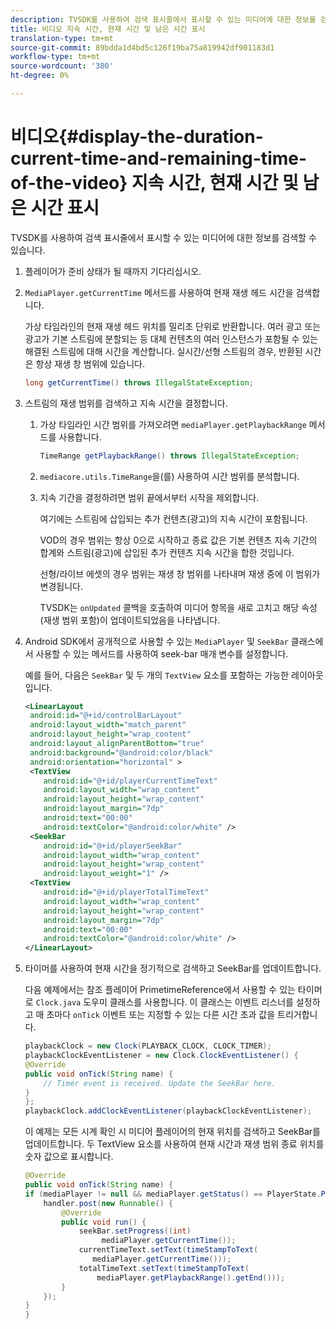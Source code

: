 ```yaml
---
description: TVSDK를 사용하여 검색 표시줄에서 표시할 수 있는 미디어에 대한 정보를 검색할 수 있습니다.
title: 비디오 지속 시간, 현재 시간 및 남은 시간 표시
translation-type: tm+mt
source-git-commit: 89bdda1d4bd5c126f19ba75a819942df901183d1
workflow-type: tm+mt
source-wordcount: '380'
ht-degree: 0%

---
```



# 비디오{#display-the-duration-current-time-and-remaining-time-of-the-video} 지속 시간, 현재 시간 및 남은 시간 표시

TVSDK를 사용하여 검색 표시줄에서 표시할 수 있는 미디어에 대한 정보를 검색할 수 있습니다.

1. 플레이어가 준비 상태가 될 때까지 기다리십시오.
1. `MediaPlayer.getCurrentTime` 메서드를 사용하여 현재 재생 헤드 시간을 검색합니다.

   가상 타임라인의 현재 재생 헤드 위치를 밀리초 단위로 반환합니다. 여러 광고 또는 광고가 기본 스트림에 분할되는 등 대체 컨텐츠의 여러 인스턴스가 포함될 수 있는 해결된 스트림에 대해 시간을 계산합니다. 실시간/선형 스트림의 경우, 반환된 시간은 항상 재생 창 범위에 있습니다.

   ```java
   long getCurrentTime() throws IllegalStateException;
   ```

1. 스트림의 재생 범위를 검색하고 지속 시간을 결정합니다.
   1. 가상 타임라인 시간 범위를 가져오려면 `mediaPlayer.getPlaybackRange` 메서드를 사용합니다.

      ```java
      TimeRange getPlaybackRange() throws IllegalStateException;
      ```

   1. `mediacore.utils.TimeRange`을(를) 사용하여 시간 범위를 분석합니다.
   1. 지속 기간을 결정하려면 범위 끝에서부터 시작을 제외합니다.

      여기에는 스트림에 삽입되는 추가 컨텐츠(광고)의 지속 시간이 포함됩니다.

      VOD의 경우 범위는 항상 0으로 시작하고 종료 값은 기본 컨텐츠 지속 기간의 합계와 스트림(광고)에 삽입된 추가 컨텐츠 지속 시간을 합한 것입니다.

      선형/라이브 에셋의 경우 범위는 재생 창 범위를 나타내며 재생 중에 이 범위가 변경됩니다.

      TVSDK는 `onUpdated` 콜백을 호출하여 미디어 항목을 새로 고치고 해당 속성(재생 범위 포함)이 업데이트되었음을 나타냅니다.

1. Android SDK에서 공개적으로 사용할 수 있는 `MediaPlayer` 및 `SeekBar` 클래스에서 사용할 수 있는 메서드를 사용하여 seek-bar 매개 변수를 설정합니다.

   예를 들어, 다음은 `SeekBar` 및 두 개의 `TextView` 요소를 포함하는 가능한 레이아웃입니다.

   ```xml
   <LinearLayout 
    android:id="@+id/controlBarLayout" 
    android:layout_width="match_parent" 
    android:layout_height="wrap_content" 
    android:layout_alignParentBottom="true" 
    android:background="@android:color/black" 
    android:orientation="horizontal" > 
    <TextView 
       android:id="@+id/playerCurrentTimeText" 
       android:layout_width="wrap_content" 
       android:layout_height="wrap_content" 
       android:layout_margin="7dp" 
       android:text="00:00" 
       android:textColor="@android:color/white" /> 
    <SeekBar 
       android:id="@+id/playerSeekBar" 
       android:layout_width="wrap_content" 
       android:layout_height="wrap_content" 
       android:layout_weight="1" /> 
    <TextView 
       android:id="@+id/playerTotalTimeText" 
       android:layout_width="wrap_content" 
       android:layout_height="wrap_content" 
       android:layout_margin="7dp" 
       android:text="00:00" 
       android:textColor="@android:color/white" /> 
   </LinearLayout>
   ```

1. 타이머를 사용하여 현재 시간을 정기적으로 검색하고 SeekBar를 업데이트합니다.

   다음 예제에서는 참조 플레이어 PrimetimeReference에서 사용할 수 있는 타이머로 `Clock.java` 도우미 클래스를 사용합니다. 이 클래스는 이벤트 리스너를 설정하고 매 초마다 `onTick` 이벤트 또는 지정할 수 있는 다른 시간 초과 값을 트리거합니다.

   ```java
   playbackClock = new Clock(PLAYBACK_CLOCK, CLOCK_TIMER); 
   playbackClockEventListener = new Clock.ClockEventListener() { 
   @Override 
   public void onTick(String name) { 
       // Timer event is received. Update the SeekBar here. 
   } 
   }; 
   playbackClock.addClockEventListener(playbackClockEventListener);
   ```

   이 예제는 모든 시계 확인 시 미디어 플레이어의 현재 위치를 검색하고 SeekBar를 업데이트합니다. 두 TextView 요소를 사용하여 현재 시간과 재생 범위 종료 위치를 숫자 값으로 표시합니다.

   ```java
   @Override 
   public void onTick(String name) { 
   if (mediaPlayer != null && mediaPlayer.getStatus() == PlayerState.PLAYING) { 
       handler.post(new Runnable() { 
           @Override 
           public void run() { 
               seekBar.setProgress((int)  
                    mediaPlayer.getCurrentTime()); 
               currentTimeText.setText(timeStampToText( 
                  mediaPlayer.getCurrentTime())); 
               totalTimeText.setText(timeStampToText( 
                   mediaPlayer.getPlaybackRange().getEnd())); 
           } 
       }); 
   } 
   }
   ```

